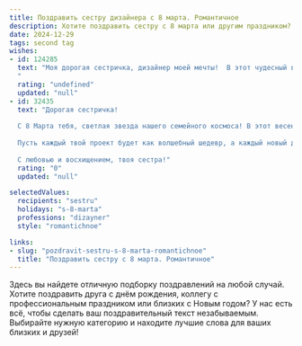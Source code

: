 ```yaml
---
title: Поздравить сестру дизайнера с 8 марта. Романтичное
description: Хотите поздравить сестру с 8 марта или другим праздником? Наш ИИ создаст незабываемое поздравление, а вы обязательно выделитесь среди других.  
date: 2024-12-29
tags: second tag
wishes:
- id: 124285
  text: "Моя дорогая сестричка, дизайнер моей мечты!  В этот чудесный весенний день, 8 Марта,  хочу пожелать тебе океан вдохновения, ярких красок в жизни и  бескрайнего поля для творчества. Пусть твоя фантазия расцветает, как самые прекрасные цветы, а каждый твой проект становится шедевром, наполненным любовью и нежностью. С праздником, моя любимая!
  "
  rating: "undefined"
  updated: "null"
- id: 32435
  text: "Дорогая сестричка!
  
  С 8 Марта тебя, светлая звезда нашего семейного космоса! В этот весенний день хочу пожелать тебе вдохновения, как бесконечные просторы для твоего творчества. Ты — истинный художник, который не просто создает красивые вещи, но и наполняет жизнь яркими эмоциями и позитивом.
  
  Пусть каждый твой проект будет как волшебный шедевр, а каждый новый день приносит радость и любовь. Желаю, чтобы в твоем сердце всегда царили гармония и счастье, а в душе расцветали прекрасные идеи.
  
  С любовью и восхищением, твоя сестра!"
  rating: "0"
  updated: "null"

selectedValues:
  recipients: "sestru"
  holidays: "s-8-marta"
  professions: "dizayner"
  style: "romantichnoe"

links:
- slug: "pozdravit-sestru-s-8-marta-romantichnoe"
  title: "Поздравить сестру с 8 марта. Романтичное"
---
```


Здесь вы найдете отличную подборку поздравлений на любой случай. 
Хотите поздравить друга с днём рождения, коллегу с профессиональным праздником или близких с Новым годом? У нас есть всё, чтобы сделать ваш поздравительный текст незабываемым. Выбирайте нужную категорию и находите лучшие слова для ваших близких и друзей!
